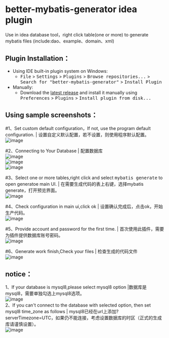 better-mybatis-generator idea plugin
====
Use in idea database tool，right click table(one or more) to generate mybatis files (include:dao、example、domain、xml)<br>

Plugin Installation：
-------
- Using IDE built-in plugin system on Windows:
  - <kbd>File</kbd> > <kbd>Settings</kbd> > <kbd>Plugins</kbd> > <kbd>Browse repositories...</kbd> > <kbd>Search for "better-mybatis-generator"</kbd> > <kbd>Install Plugin</kbd>
- Manually:
  - Download the [latest release](https://plugins.jetbrains.com/plugin/11021-better-mybatis-generator) and install it manually using <kbd>Preferences</kbd> > <kbd>Plugins</kbd> > <kbd>Install plugin from disk...</kbd>

Using sample screenshots：
-------
#1、Set custom default configuration，If not, use the program default configuration. | 设置自定义默认配置，若不设置，则使用程序默认配置。<br>
![image](https://github.com/kmaster/better-mybatis-generator/blob/master/image/1.png)<br>

#2、Connecting to Your Database | 配置数据库<br>
![image](https://github.com/kmaster/better-mybatis-generator/blob/master/image/2.png)<br>
![image](https://github.com/kmaster/better-mybatis-generator/blob/master/image/3.png)<br>
![image](https://github.com/kmaster/better-mybatis-generator/blob/master/image/4.png)<br>

#3、Select one or more tables,right click and select <kbd>mybatis generate</kbd> to open generatoe main UI. | 在需要生成代码的表上右键，选择mybatis generate，打开预览界面。<br>
![image](https://github.com/kmaster/better-mybatis-generator/blob/master/image/5.png)<br>

#4、Check configuration in main ui,click ok | 设置确认完成后，点击ok，开始生产代码。<br>
![image](https://github.com/kmaster/better-mybatis-generator/blob/master/image/6.png)<br>

#5、Provide account and password for the first time. | 首次使用此插件，需要为插件提供数据库账号密码。<br>
![image](https://github.com/kmaster/better-mybatis-generator/blob/master/image/7.png)<br>

#6、Generate work finish,Check your files | 检查生成的代码文件<br>
![image](https://github.com/kmaster/better-mybatis-generator/blob/master/image/8.png)<br>


notice：
-------
1、If your database is mysql8,please select mysql8 option |数据库是mysql8，需要单独勾选上mysql8选项。<br>
![image](https://github.com/kmaster/better-mybatis-generator/blob/master/image/mysql选项.png)<br>
2、If you can't connect to the database with selected option, then set mysql8 time_zone as follows | mysql8已经在url上添加?serverTimezone=UTC，如果仍不能连接，考虑设置数据库的时区（正式的生成库请谨慎设置）。<br>
![image](https://github.com/kmaster/better-mybatis-generator/blob/master/image/修改mysql8时区.png)<br>

